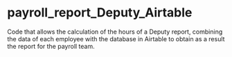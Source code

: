 # payroll_report_Deputy_Airtable
Code that allows the calculation of the hours of a Deputy report, combining the data of each employee with the database in Airtable to obtain as a result the report for the payroll team. 
